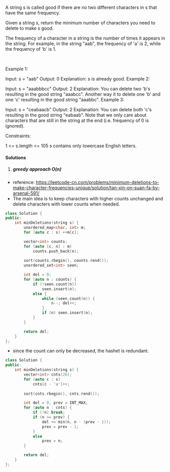A string s is called good if there are no two different characters in s that have the same frequency.

Given a string s, return the minimum number of characters you need to delete to make s good.

The frequency of a character in a string is the number of times it appears in the string. For example, in the string "aab", the frequency of 'a' is 2, while the frequency of 'b' is 1.

 

Example 1:

Input: s = "aab"
Output: 0
Explanation: s is already good.
Example 2:

Input: s = "aaabbbcc"
Output: 2
Explanation: You can delete two 'b's resulting in the good string "aaabcc".
Another way it to delete one 'b' and one 'c' resulting in the good string "aaabbc".
Example 3:

Input: s = "ceabaacb"
Output: 2
Explanation: You can delete both 'c's resulting in the good string "eabaab".
Note that we only care about characters that are still in the string at the end (i.e. frequency of 0 is ignored).
 

Constraints:

1 <= s.length <= 105
s contains only lowercase English letters.


#### Solutions

1. ##### greedy approach O(n)

- reference: https://leetcode-cn.com/problems/minimum-deletions-to-make-character-frequencies-unique/solution/tan-xin-on-suan-fa-by-arsenal-591/
- The main idea is to keep characters with higher counts unchanged and delete characters with lower counts when needed.

```c++
class Solution {
public:
    int minDeletions(string s) {
        unordered_map<char, int> m;
        for (auto c : s) ++m[c];

        vector<int> counts;
        for (auto [c, n] : m)
            counts.push_back(n);
        
        sort(counts.rbegin(), counts.rend());
        unordered_set<int> seen;

        int del = 0;
        for (auto n : counts) {
            if (!seen.count(n))
                seen.insert(n);
            else {
                while (seen.count(n)) {
                    n--; del++;
                }
                if (n) seen.insert(n);
            }
        }

        return del;
    }
};
```


- since the count can only be decreased, the hashet is redundant.


```c++
class Solution {
public:
    int minDeletions(string s) {
        vector<int> cnts(26);
        for (auto c : s)
            cnts[c - 'a']++;
        
        sort(cnts.rbegin(), cnts.rend());

        int del = 0, prev = INT_MAX;
        for (auto n : cnts) {
            if (!n) break;
            if (n >= prev) {
                del += min(n, n - (prev - 1));
                prev = prev - 1;
            }
            else
                prev = n;
        }

        return del;
    }
};
```